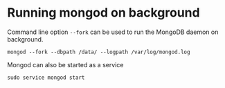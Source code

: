 # Running mongod on background

Command line option `--fork` can be used to run the MongoDB daemon on background.

```
mongod --fork --dbpath /data/ --logpath /var/log/mongod.log
```

Mongod can also be started as a service
```
sudo service mongod start
```
